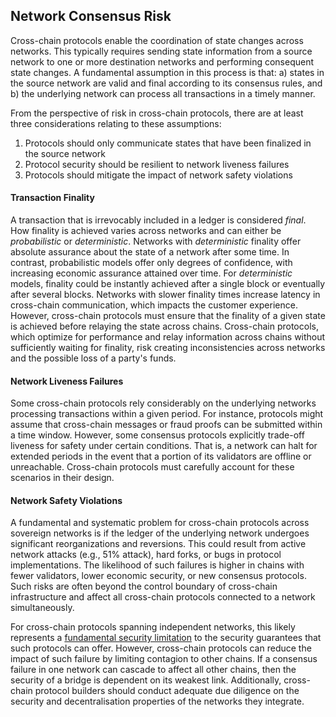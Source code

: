 ## Network Consensus Risk
Cross-chain protocols enable the coordination of state changes across networks. This typically requires sending state information from a source network to one or more destination networks and performing consequent state changes. A fundamental assumption in this process is that: a) states in the source network are valid and final according to its consensus rules, and b) the underlying network can process all transactions in a timely manner.

From the perspective of risk in cross-chain protocols, there are at least three considerations relating to these assumptions:
1. Protocols should only communicate states that have been finalized in the source network
1. Protocol security should be resilient to network liveness failures
1. Protocols should mitigate the impact of network safety violations

#### Transaction Finality
A transaction that is irrevocably included in a ledger is considered _final_. How finality is achieved varies across networks and can either be _probabilistic_ or _deterministic_. Networks with _deterministic_ finality offer absolute assurance about the state of a network after some time. In contrast, probabilistic models offer only degrees of confidence, with increasing economic assurance attained over time. For _deterministic_ models, finality could be instantly achieved after a single block or eventually after several blocks. Networks with slower finality times increase latency in cross-chain communication, which impacts the customer experience. However, cross-chain protocols must ensure that the finality of a given state is achieved before relaying the state across chains. Cross-chain protocols, which optimize for performance and relay information across chains without sufficiently waiting for finality, risk creating inconsistencies across networks and the possible loss of a party's funds.

#### Network Liveness Failures
Some cross-chain protocols rely considerably on the underlying networks processing transactions within a given period. For instance, protocols might assume that cross-chain messages or fraud proofs can be submitted within a time window. However, some consensus protocols explicitly trade-off liveness for safety under certain conditions. That is, a network can halt for extended periods in the event that a portion of its validators are offline or unreachable. Cross-chain protocols must carefully account for these scenarios in their design.

#### Network Safety Violations
A fundamental and systematic problem for cross-chain protocols across sovereign networks is if the ledger of the underlying network undergoes significant reorganizations and reversions. This could result from active network attacks (e.g., 51% attack), hard forks, or bugs in protocol implementations. The likelihood of such failures is higher in chains with fewer validators, lower economic security, or new consensus protocols. Such risks are often beyond the control boundary of cross-chain infrastructure and affect all cross-chain protocols connected to a network simultaneously.

For cross-chain protocols spanning independent networks, this likely represents a [fundamental security limitation](https://old.reddit.com/r/ethereum/comments/rwojtk/ama_we_are_the_efs_research_team_pt_7_07_january/hrngyk8/) to the security guarantees that such protocols can offer. However, cross-chain protocols can reduce the impact of such failure by limiting contagion to other chains. If a consensus failure in one network can cascade to affect all other chains, then the security of a bridge is dependent on its weakest link. Additionally, cross-chain protocol builders should conduct adequate due diligence on the security and decentralisation properties of the networks they integrate. 
